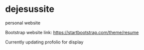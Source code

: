 # dejesussite
personal website

Bootstrap website link: https://startbootstrap.com/theme/resume 

Currently updating profolio for display

